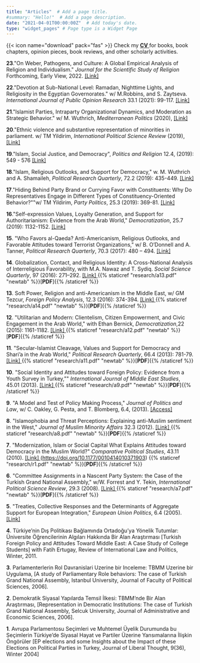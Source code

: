 ```yaml
---
title: "Articles"  # Add a page title.
#summary: "Hello!"  # Add a page description.
date: "2021-04-01T00:00:00Z"  # Add today's date.
type: "widget_pages" # Page type is a Widget Page
---
```


{{< icon name="download" pack="fas" >}} Check my <a href="https://www.dropbox.com/s/w4t5otvs4fsrao4/CV_2021.pdf?dl=0"> **CV** </a> for books, book chapters, opinion pieces, book reviews, and other scholarly activities.

**23**."On Weber, Pathogens, and Culture: A Global Empirical Analysis of Religion and Individualism." _Journal for the Scientific Study of Religion_ Forthcoming, Early View, 2022. <a href="https://doi.org/10.1111/jssr.12778"> [Link]</a>

**22**."Devotion at Sub-National Level: Ramadan, Nighttime Lights, and Religiosity in the Egyptian Governorates." w/ M.Robbins, and S. Zaytseva. _International Journal of Public Opinion Research_ 33.1 (2021): 99-117. <a href="https://academic.oup.com/ijpor/advance-article/doi/10.1093/ijpor/edaa019/6018002?guestAccessKey=0094e236-8895-4786-a931-89443c74600b"> [Link]</a>

**21**."Islamist Parties, Intraparty Organizational Dynamics, and Moderation as Strategic Behavior." w/ M. Wuthrich, _Mediterranean Politics_ (2020), <a href="https://doi.org/10.1080/13629395.2020.1790165">[Link]</a>

**20**."Ethnic violence and substantive representation of minorities in parliament. w/ TM Yildirim, _International Political Science Review_ (2019), <a href="https://doi.org/10.1177/0192512119891528">[Link]</a>

**19**."Islam, Social Justice, and Democracy", _Politics and Religion_ 12.4, (2019): 549 - 576 <a href="https://doi.org/10.1017/S1755048318000810">[Link]</a>

**18**."Islam, Religious Outlooks, and Support for Democracy," w. M. Wuthrich and A. Shamaileh,  _Political Research Quarterly_, 72.2 (2019): 435-449. <a href="https://doi.org/10.1177/1065912918793233">[Link]</a>

**17**."Hiding Behind Party Brand or Currying Favor with Constituents: Why Do Representatives Engage in Different Types of Constituency-Oriented Behavior?""w/ TM Yildirim, _Party Politics_, 25.3 (2019): 369-81. <a href="https://doi.org/10.1177/1354068817720438">[Link]</a>

**16**."Self-expression Values, Loyalty Generation, and Support for Authoritarianism: Evidence from the Arab World,"  _Democratization_, 25.7 (2019): 1132-1152. <a href="https://doi.org/10.1080/13510347.2018.1450388"> [Link]</a>

**15**. "Who Favors al-Qaeda? Anti-Americanism, Religious Outlooks, and Favorable Attitudes toward Terrorist Organizations,"  w/ B. O’Donnell and A. Tanner, _Political Research Quarterly_, 70.3 (2017): 480 – 494. <a href="https://doi.org/10.1177/1065912917702498">[Link] </a>

**14**. Globalization, Contact, and Religious Identity: A Cross-National Analysis of Interreligious Favorability, with M.A. Nawaz and T. Sydiq.  _Social Science Quarterly_, 97 (2016): 271–292. <a href="https://doi.org/10.1111/ssqu.12221">[Link] </a> {{% staticref "research/a13.pdf" "newtab" %}}[**PDF**]{{% /staticref %}}

**13**. Soft Power, Religion and anti-Americanism in the Middle East, w/ GM Tezcur, _Foreign Policy Analysis_, 12.3 (2016): 374-394.  <a href="https://doi.org/10.1111/fpa.12090">[Link] </a> {{% staticref "research/a14.pdf" "newtab" %}}[**PDF**]{{% /staticref %}}

**12**. "Utilitarian and Modern: Clientelism, Citizen Empowerment, and Civic Engagement in the Arab World," with Ethan Bernick, _Democratization_,22 (2015): 1161-1182. <a href="https://doi.org/10.1080/13510347.2014.928696">[Link] </a> {{% staticref "research/a12.pdf" "newtab" %}}[**PDF**]{{% /staticref %}}

**11**. "Secular-Islamist Cleavage, Values and Support for Democracy and Shari’a in the Arab World," _Political Research Quarterly_, 66.4 (2013): 781-79.  <a href="https://doi.org/10.1177/1065912912470759">[Link] </a> {{% staticref "research/a11.pdf" "newtab" %}}[**PDF**]{{% /staticref %}}

**10**. "Social Identity and Attitudes toward Foreign Policy: Evidence from a Youth Survey in Turkey,"" _International Journal of Middle East Studies_, 45.01 (2013).  <a href="https://doi.org/10.1017/S0020743812001249">[Link] </a> {{% staticref "research/a9.pdf" "newtab" %}}[**PDF**]{{% /staticref %}}

**9**. "A Model and Test of Policy Making Process," _Journal of Politics and Law_, w/ C. Oakley, G. Pesta, and T. Blomberg, 6.4, (2013). <a href="http://www.ccsenet.org/journal/index.php/jpl/article/view/32408"> [Access] <a/>

**8**. "Islamophobia and Threat Perceptions: Explaining anti-Muslim sentiment in the West," _Journal of Muslim Minority Affairs_ 32.3 (2012).  <a href="https://doi.org/10.1080/13602004.2012.727291">[Link] </a> {{% staticref "research/a8.pdf" "newtab" %}}[**PDF**]{{% /staticref %}}

**7**. "Modernization, Islam or Social Capital What Explains Attitudes toward Democracy in the Muslim World?" _Comparative Political Studies_, 43.11 (2010). <a href="https://doi.org/10.1177/0010414010371903"> [Link] <a/> (https://doi.org/10.1177/0010414010371903) {{% staticref "research/r1.pdf" "newtab" %}}[**PDF**]{{% /staticref %}}

**6**. "Committee Assignments in a Nascent Party System: the Case of the Turkish Grand National Assembly," w/W. Forrest and Y. Tekin, _International Political Science Review_, 29.3 (2008). <a href="https://doi.org/10.1177/0192512107088389">[Link] </a> {{% staticref "research/a7.pdf" "newtab" %}}[**PDF**]{{% /staticref %}}

**5**. "Treaties, Collective Responses and the Determinants of Aggregate Support for European Integration," _European Union Politics_, 6.4 (2005).<a href="https://doi.org/10.1177/1465116505057818">[Link] </a>  

**4**. Türkiye’nin Dış Politikası Bağlamında Ortadoğu’ya Yönelik Tutumlar: Üniversite Öğrencilerinin Algıları Hakkında Bir Alan Araştırması [Turkish Foreign Policy and Attitudes Toward Middle East: A Case Study of College Students] with Fatih Ertugay, Review of International Law and Politics, Winter, 2011.

**3**. Parlamenterlerin Rol Davranislari Uzerine bir Inceleme: TBMM Uzerine bir Uygulama, [A study of Parliamentary Role behaviors: The case of Turkish Grand National Assembly, Istanbul University, Journal of Faculty of Political Sciences, 2006].

**2**. Demokratik Siyasal Yapılarda Temsil İlkesi: TBMM’nde Bir Alan Araştırması, [Representation in Democratic Institutions: The case of Turkish Grand National Assembly, Selcuk University, Journal of Administrative and Economic Sciences, 2006].

**1**. Avrupa Parlamentosu Seçimleri ve Muhtemel Üyelik Durumunda bu Seçimlerin Türkiye’de Siyasal Hayat ve Partiler Üzerine Yansımalarına İlişkin Öngörüler [EP elections and some Insights about the Impact of these Elections on Political Parties in Turkey, Journal of Liberal Thought, 9(36), Winter 2004]

